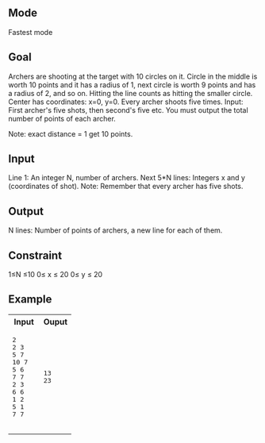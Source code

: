 ## Mode
Fastest mode

## Goal
Archers are shooting at the target with 10 circles on it.
Circle in the middle is worth 10 points and it has a radius of 1, next circle is worth 9 points and has a radius of 2, and so on. Hitting the line counts as hitting the smaller circle. Center has coordinates: x\=0, y\=0.
Every archer shoots five times. Input: First archer's five shots, then second's five etc. You must output the total number of points of each archer.

Note: exact distance \= 1 get 10 points.

## Input
Line 1: An integer N, number of archers.
Next 5\*N lines: Integers x and y (coordinates of shot).
Note: Remember that every archer has five shots.

## Output
N lines: Number of points of archers, a new line for each of them.

## Constraint
1≤N ≤10
0≤ x ≤ 20
0≤ y ≤ 20

## Example
<table>
  <tr>
    <th>Input</th>
    <th>Ouput</th>
  </tr>
  <tr>
    <td>
      <pre>
2
2 3
5 7
10 7
5 6
7 7
2 3
6 6
1 2
5 1
7 7
      </pre>
    </td>
    <td>
     <pre>
13
23
     </pre>
    </td>
  </tr>
</table>
